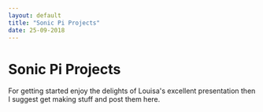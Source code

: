 ```yaml
---
layout: default
title: "Sonic Pi Projects"
date: 25-09-2018
---
```

# Sonic Pi Projects

For getting started enjoy the delights of Louisa's excellent presentation then I suggest get making stuff and post them here.
